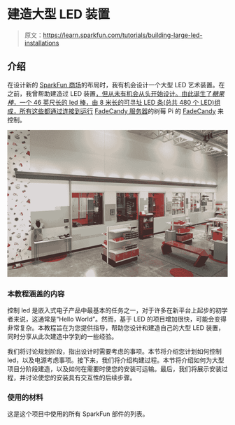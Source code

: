 # 建造大型 LED 装置

> 原文：<https://learn.sparkfun.com/tutorials/building-large-led-installations>

## 介绍

在设计新的 [SparkFun 商场](http://blogs.denverpost.com/tech/2015/06/19/sparkfun-to-open-first-offline-store-host-driver-less-vehicle-race/17649/)的布局时，我有机会设计一个大型 LED 艺术装置。在之前，我曾帮助建造过 LED 装置[，但从未有机会从头开始设计。由此诞生了*糖果棒*，一个 46 英尺长的 led 棒，由 8 米长的可寻址 LED 条(总共 480 个 LED)组成，所有这些都通过连接到运行](https://www.sparkfun.com/news/1561) [FadeCandy 服务器](https://github.com/scanlime/fadecandy/tree/master/server)的树莓 Pi 的 [FadeCandy](https://www.sparkfun.com/products/12821) 来控制。

[![alt text](img/ce929ce658e54a0cb5559d98111ce2b0.png)](https://cdn.sparkfun.com/assets/learn_tutorials/3/5/1/Sales_Space_LED_Project_copy.jpg)

### 本教程涵盖的内容

控制 led 是嵌入式电子产品中最基本的任务之一，对于许多在新平台上起步的初学者来说，这通常是“Hello World”。然而，基于 LED 的项目增加很快，可能会变得非常复杂。本教程旨在为您提供指导，帮助您设计和建造自己的大型 LED 装置，同时分享从此次建造中学到的一些经验。

我们将讨论规划阶段，指出设计时需要考虑的事项。本节将介绍您计划如何控制 led，以及电源考虑事项。接下来，我们将介绍构建过程。本节将介绍如何为大型项目分阶段建造，以及如何在需要时使您的安装可运输。最后，我们将展示安装过程，并讨论使您的安装具有交互性的后续步骤。

### 使用的材料

这是这个项目中使用的所有 SparkFun 部件的列表。
